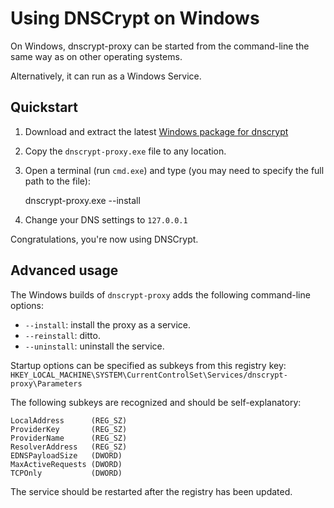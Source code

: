Using DNSCrypt on Windows
=========================

On Windows, dnscrypt-proxy can be started from the command-line the same way
as on other operating systems.

Alternatively, it can run as a Windows Service.

Quickstart
----------

1) Download and extract the latest [Windows package for
dnscrypt](https://github.com/opendns/dnscrypt-proxy/downloads)

2) Copy the `dnscrypt-proxy.exe` file to any location.

3) Open a terminal (run `cmd.exe`) and type (you may need to specify
the full path to the file):

    dnscrypt-proxy.exe --install
    
4) Change your DNS settings to `127.0.0.1`

Congratulations, you're now using DNSCrypt.

Advanced usage
--------------

The Windows builds of `dnscrypt-proxy` adds the following command-line
options:

- `--install`: install the proxy as a service.
- `--reinstall`: ditto.
- `--uninstall`: uninstall the service.

Startup options can be specified as subkeys from this registry key:
`HKEY_LOCAL_MACHINE\SYSTEM\CurrentControlSet\Services/dnscrypt-proxy\Parameters`

The following subkeys are recognized and should be self-explanatory:

    LocalAddress      (REG_SZ)
    ProviderKey       (REG_SZ)
    ProviderName      (REG_SZ)
    ResolverAddress   (REG_SZ)
    EDNSPayloadSize   (DWORD)
    MaxActiveRequests (DWORD)
    TCPOnly           (DWORD)    

The service should be restarted after the registry has been updated.
